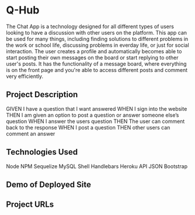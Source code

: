 # Q-Hub

The Chat App is a technology designed for all different types of users looking to have a discussion with other users on the platform. This app can be used for many things, including finding solutions to different problems in the work or school life, discussing problems in everday life, or just for social interaction. The user creates a profile and automatically becomes able to start posting their own messages on the board or start replying to other user's posts. It has the functionality of a message board, where everything is on the front page and you're able to access different posts and comment very efficiently.

## Project Description

GIVEN I have a question that I want answered
WHEN I sign into the website
THEN I am given an option to post a question or answer someone else’s question
WHEN I answer the users question
THEN The user can comment back to the response
WHEN I post a question
THEN other users can comment an answer

## Technologies Used

Node
NPM
Sequelize
MySQL
Shell
Handlebars
Heroku
API
JSON
Bootstrap

## Demo of Deployed Site

## Project URLs
